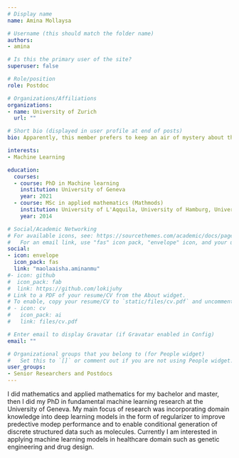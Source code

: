 ```yaml
---
# Display name
name: Amina Mollaysa

# Username (this should match the folder name)
authors:
- amina

# Is this the primary user of the site?
superuser: false

# Role/position
role: Postdoc

# Organizations/Affiliations
organizations:
- name: University of Zurich
  url: ""

# Short bio (displayed in user profile at end of posts)
bio: Apparently, this member prefers to keep an air of mystery about them.

interests:
- Machine Learning

education:
  courses:
  - course: PhD in Machine learning
    institution: University of Geneva
    year: 2021
  - course: MSc in applied mathematics (Mathmods)
    institution: University of L'Aqquila, University of Hamburg, University of Nice Sophia Antipolis
    year: 2014

# Social/Academic Networking
# For available icons, see: https://sourcethemes.com/academic/docs/page-builder/#icons
#   For an email link, use "fas" icon pack, "envelope" icon, and your uzh email up to before the '@'.
social:
- icon: envelope
  icon_pack: fas
  link: "maolaaisha.aminanmu"
#- icon: github
#  icon_pack: fab
#  link: https://github.com/lokijuhy
# Link to a PDF of your resume/CV from the About widget.
# To enable, copy your resume/CV to `static/files/cv.pdf` and uncomment the lines below.
# - icon: cv
#   icon_pack: ai
#   link: files/cv.pdf

# Enter email to display Gravatar (if Gravatar enabled in Config)
email: ""

# Organizational groups that you belong to (for People widget)
#   Set this to `[]` or comment out if you are not using People widget.
user_groups:
- Senior Researchers and Postdocs
---
```


I did mathematics and applied mathematics for my bachelor and master, then I did my PhD in fundamental machine learning research at the University of Geneva. My main focus of research was incorporating domain knowledge into deep learning models in the form of regularizer to improve predective modep performance and to enable conditional generation of discrete structured data such as molecules. Currently I am interested in applying machine learning models in healthcare domain such as genetic engineering and drug design. 
